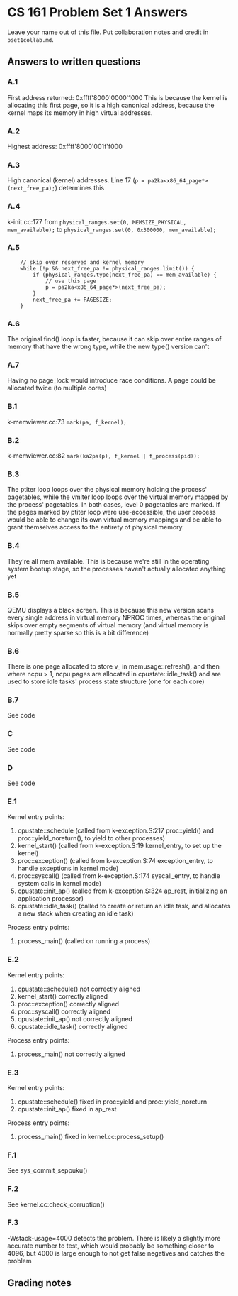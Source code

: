 CS 161 Problem Set 1 Answers
============================
Leave your name out of this file. Put collaboration notes and credit in
`pset1collab.md`.

Answers to written questions
----------------------------

### A.1
First address returned: 0xffff'8000'0000'1000
This is because the kernel is allocating this first page, so it is a high canonical address, because the kernel maps its memory in high virtual addresses.

### A.2
Highest address: 0xffff'8000'001f'f000

### A.3
High canonical (kernel) addresses. Line 17 (`p = pa2ka<x86_64_page*>(next_free_pa);`) determines this

### A.4
k-init.cc:177 from `physical_ranges.set(0, MEMSIZE_PHYSICAL, mem_available);` to `physical_ranges.set(0, 0x300000, mem_available);`

### A.5
```
    // skip over reserved and kernel memory
    while (!p && next_free_pa != physical_ranges.limit()) {
        if (physical_ranges.type(next_free_pa) == mem_available) {
            // use this page
            p = pa2ka<x86_64_page*>(next_free_pa);
        }
        next_free_pa += PAGESIZE;
    }
```

### A.6
The original find() loop is faster, because it can skip over entire ranges of memory that have the wrong type, while the new type() version can't

### A.7
Having no page_lock would introduce race conditions. A page could be allocated twice (to multiple cores)

### B.1
k-memviewer.cc:73 `mark(pa, f_kernel);`

### B.2
k-memviewer.cc:82 `mark(ka2pa(p), f_kernel | f_process(pid));`

### B.3
The ptiter loop loops over the physical memory holding the process' pagetables, while the vmiter loop loops over the virtual memory mapped by the process' pagetables. In both cases, level 0 pagetables are marked. If the pages marked by ptiter loop were use-accessible, the user process would be able to change its own virtual memory mappings and be able to grant themselves access to the entirety of physical memory.

### B.4
They're all mem_available. This is because we're still in the operating system bootup stage, so the processes haven't actually allocated anything yet

### B.5
QEMU displays a black screen. This is because this new version scans every single address in virtual memory NPROC times, whereas the original skips over empty segments of virtual memory (and virtual memory is normally pretty sparse so this is a bit difference)

### B.6
There is one page allocated to store v_ in memusage::refresh(), and then where ncpu > 1, ncpu pages are allocated in cpustate::idle_task() and are used to store idle tasks' process state structure (one for each core)

### B.7
See code

### C
See code

### D
See code

### E.1
Kernel entry points:
1. cpustate::schedule (called from k-exception.S:217 proc::yield() and proc::yield_noreturn(), to yield to other processes)
2. kernel_start() (called from k-exception.S:19 kernel_entry, to set up the kernel)
3. proc::exception() (called from k-exception.S:74 exception_entry, to handle exceptions in kernel mode)
4. proc::syscall() (called from k-exception.S:174 syscall_entry, to handle system calls in kernel mode)
5. cpustate::init_ap() (called from k-exception.S:324 ap_rest, initializing an application processor)
6. cpustate::idle_task() (called to create or return an idle task, and allocates a new stack when creating an idle task)

Process entry points:
1. process_main() (called on running a process)

### E.2
Kernel entry points:
1. cpustate::schedule() not correctly aligned
2. kernel_start() correctly aligned
3. proc::exception() correctly aligned
4. proc::syscall() correctly aligned
5. cpustate::init_ap() not correctly aligned
6. cpustate::idle_task() correctly aligned

Process entry points:
1. process_main() not correctly aligned

### E.3
Kernel entry points:
1. cpustate::schedule() fixed in proc::yield and proc::yield_noreturn
5. cpustate::init_ap() fixed in ap_rest

Process entry points:
1. process_main() fixed in kernel.cc:process_setup()

### F.1
See sys_commit_seppuku()

### F.2
See kernel.cc:check_corruption()

### F.3
-Wstack-usage=4000 detects the problem. There is likely a slightly more accurate number to test, which would probably be something closer to 4096, but 4000 is large enough to not get false negatives and catches the problem

Grading notes
-------------
